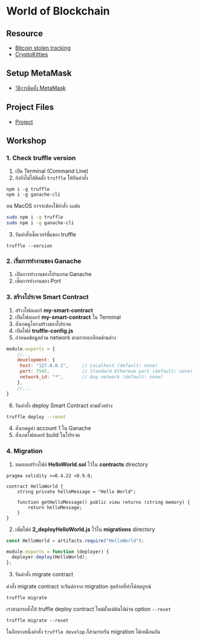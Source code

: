 # World of Blockchain

## Resource

- [Bitcoin stolen tracking](https://www.reddit.com/r/Bitcoin/comments/5vr8xg/confirmed_120000_bitcoins_from_the_bitfinex_hack/de4e4nf/)
- [CryptoKitties](https://www.cryptokitties.co/)

## Setup MetaMask

- [วิธีการติดตั้ง MetaMask](https://github.com/teerasej/blockchain-beginner/blob/master/day1/install_metamask.md)

## Project Files

- [Project](https://www.dropbox.com/s/txx1s9s588gr1ex/greetingTruffle2.zip?dl=0)


## Workshop

### 1. Check truffle version

1. เปิด Terminal (Command Line) 
2. ถ้ายังไม่ได้ติดตั้ง `truffle` ให้รันคำสั่ง

```pwsh
npm i -g truffle
npm i -g ganache-cli
```

บน MacOS อาจจะต้องใช้คำสั่ง `sudo`

```bash
sudo npm i -g truffle
sudo npm i -g ganache-cli
```

3. รันคำสั่งเช็คเวอร์ชั่นของ truffle

```pwsh
truffle --version
```

### 2. เริ่มการทำงานของ Ganache

1. เปิดการทำงานของโปรแกรม Ganache
2. เช็คการทำงานของ Port 


### 3. สร้างโปรเจค Smart Contract

1. สร้างโฟลเดอร์ **my-smart-contract**
2. เปิดโฟลเดอร์ **my-smart-contract** ใน Terminal
3. สังเกตดูโครงสร้างของโปรเจค
4. เปิดไฟล์ **truffle-config.js**
5. กำหนดข้อมูลส่วน network ตามรายละเอียดด้านล่าง

```js
module.exports = {
    //...
    development: {
     host: "127.0.0.1",     // Localhost (default: none)
     port: 7545,            // Standard Ethereum port (default: none)
     network_id: "*",       // Any network (default: none)
    },
    //...
}
```

6. รันคำสั่ง deploy Smart Contract ตามตัวอย่าง


```bash
truffle deploy --reset
```

4. สังเกตดูค่า account 1 ใน Ganache 
5. สังเกตโฟลเดอร์ build ในโปรเจค

### 4. Migration

1. ทดสอบสร้างไฟล์ **HelloWorld.sol** ไว้ใน **contracts** directory

```solidity
pragma solidity >=0.4.22 <0.9.0;

contract HelloWorld {
    string private helloMessage = "Hello World";

    function getHelloMessage() public view returns (string memory) {
        return helloMessage;
    }
}
```

2. เพิ่มไฟล์ **2_deployHelloWorld.js** ไว้ใน **migrations** directory

```js
const HelloWorld = artifacts.require("HelloWorld");

module.exports = function (deployer) {
  deployer.deploy(HelloWorld);
};
```

3. รันคำสั่ง migrate contract

คำสั่ง migrate contract จะรันต่อจาก migration สุดท้ายที่ทำได้สมบูรณ์

```
truffle migrate
```

เราสามารถสั่งให้ truffle deploy contract ใหม่ตั้งแต่ต้นได้ผ่าน option `--reset`

```
truffle migrate --reset
```

ในอีกทางหนึ่งคำสั่ง `truffle develop` ก็สามารถรัน migration ได้เหมือนกัน


